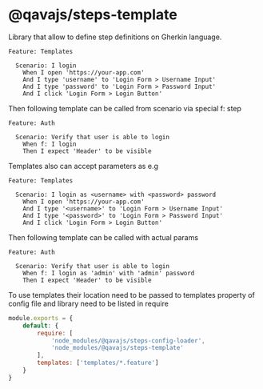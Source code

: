# @qavajs/steps-template

Library that allow to define step definitions on Gherkin language.

```gherkin
Feature: Templates

  Scenario: I login
    When I open 'https://your-app.com'
    And I type 'username' to 'Login Form > Username Input'
    And I type 'password' to 'Login Form > Password Input'
    And I click 'Login Form > Login Button'
```

Then following template can be called from scenario via special f: step

```gherkin
Feature: Auth

  Scenario: Verify that user is able to login
    When f: I login
    Then I expect 'Header' to be visible
```

Templates also can accept parameters as <param> e.g

```gherkin
Feature: Templates

  Scenario: I login as <username> with <password> password
    When I open 'https://your-app.com'
    And I type '<username>' to 'Login Form > Username Input'
    And I type '<password>' to 'Login Form > Password Input'
    And I click 'Login Form > Login Button'
```

Then following template can be called with actual params

```gherkin
Feature: Auth

  Scenario: Verify that user is able to login
    When f: I login as 'admin' with 'admin' password
    Then I expect 'Header' to be visible
```
 
To use templates their location need to be passed to templates property of config file and library need to be listed
in require
```javascript
module.exports = {
    default: {
        require: [
            'node_modules/@qavajs/steps-config-loader',
            'node_modules/@qavajs/steps-template'
        ],
        templates: ['templates/*.feature']
    }
}

```
